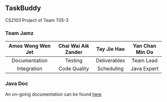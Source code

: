 ## TaskBuddy
CS2103 Project of Team T05-3

### Team Jamz

Amos Wong Wen Jet|  Chai Wai Aik Zander  |  Tay Jie Hao  |Yan Chan Min Oo
:-:|:-:|:-:|:-:
Documentation|Testing|Deliverables|Team Lead
Integration|Code Quality|Scheduling|Java Expert

### Java Doc
An on-going documentation can be found [here](https://dl.dropboxusercontent.com/u/22335556/WebAppsPublic/Redirect/NUS/CS2103/TaskBuddyReadMe/index.html)
